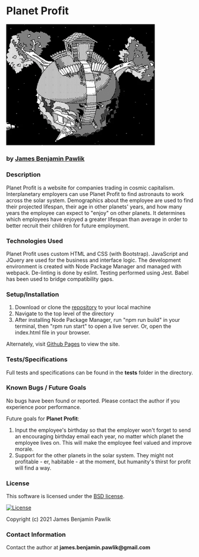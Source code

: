 # __Planet Profit__

<img src="src/assets/images/osmo.png" alt="The Profit Planet" width="400">

### by [James Benjamin Pawlik](http://github.com/jbpawlik)


### __Description__

Planet Profit is a website for companies trading in cosmic capitalism. Interplanetary employers can use Planet Profit to find astronauts to work across the solar system. Demographics about the employee are used to find their projected lifespan, their age in other planets' years, and how many years the employee can expect to "enjoy" on other planets. It determines which employees have enjoyed a greater lifespan than average in order to better recruit their children for future employment.

### __Technologies Used__
Planet Profit uses custom HTML and CSS (with Bootstrap). JavaScript and JQuery are used for the business and interface logic. The development environment is created with Node Package Manager and managed with webpack. De-linting is done by eslint. Testing performed using Jest. Babel has been used to bridge compatibility gaps.

### __Setup/Installation__
1. Download or clone the [repository](http://github.com/jbpawlik/galactic-age) to your local machine
2. Navigate to the top level of the directory
3. After installing Node Package Manager, run "npm run build" in your terminal, then "rpm run start" to open a live server. Or, open the index.html file in your browser.

Alternately, visit [Github Pages](http://jbpawlik.github.io/galactic-age) to view the site.

### __Tests/Specifications__
Full tests and specifications can be found in the __tests__ folder in the directory.

### __Known Bugs / Future Goals__
No bugs have been found or reported. Please contact the author if you experience poor performance.

Future goals for __Planet Profit__:
1. Input the employee's birthday so that the employer won't forget to send an encouraging birthday email each year, no matter which planet the employee lives on. This will make the employee feel valued and improve morale.
2. Support for the other planets in the solar system. They might not profitable - er, habitable - at the moment, but humanity's thirst for profit will find a way.

### __License__
This software is licensed under the [BSD license](license.txt).

[![License](https://img.shields.io/badge/License-BSD%202--Clause-orange.svg)](https://opensource.org/licenses/BSD-2-Clause)

Copyright (c) 2021 James Benjamin Pawlik

### __Contact Information__
Contact the author at __james.benjamin.pawlik@gmail.com__
